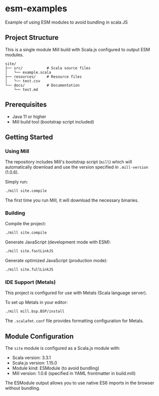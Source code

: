# esm-examples
Example of using ESM modules to avoid bundling in scala JS

## Project Structure

This is a single module Mill build with Scala.js configured to output ESM modules.

```
site/
├── src/           # Scala source files
│   └── example.scala
├── resources/     # Resource files
│   └── test.csv
└── docs/          # Documentation
    └── test.md
```

## Prerequisites

- Java 11 or higher
- Mill build tool (bootstrap script included)

## Getting Started

### Using Mill

The repository includes Mill's bootstrap script (`mill`) which will automatically download and use the version specified in `.mill-version` (1.0.6).

Simply run:
```bash
./mill site.compile
```

The first time you run Mill, it will download the necessary binaries.

### Building

Compile the project:
```bash
./mill site.compile
```

Generate JavaScript (development mode with ESM):
```bash
./mill site.fastLinkJS
```

Generate optimized JavaScript (production mode):
```bash
./mill site.fullLinkJS
```

### IDE Support (Metals)

This project is configured for use with Metals (Scala language server).

To set up Metals in your editor:
```bash
./mill mill.bsp.BSP/install
```

The `.scalafmt.conf` file provides formatting configuration for Metals.

## Module Configuration

The `site` module is configured as a Scala.js module with:
- Scala version: 3.3.1
- Scala.js version: 1.15.0
- Module kind: ESModule (to avoid bundling)
- Mill version: 1.0.6 (specified in YAML frontmatter in build.mill)

The ESModule output allows you to use native ES6 imports in the browser without bundling.
